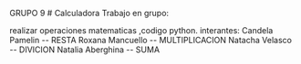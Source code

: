 GRUPO 9 # Calculadora 
Trabajo en grupo:

realizar operaciones matematicas ,codigo python.
interantes:
Candela Pamelin  -- RESTA
Roxana Mancuello -- MULTIPLICACION
Natacha Velasco  -- DIVICION
Natalia Aberghina -- SUMA

